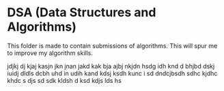 # DSA (Data Structures and Algorithms)

This folder is made to contain submissions of algorithms.
This will spur me to improve my algorithm skills.

jdjkj dj kjaj 
kasjn jkn jnan jakd kak bja ajbj
nkjdn hsdg idh knd 
d bhjbd dskj iuidj
dldls dcbh uhd in udih kand 
kdsj ksdh kunc i sd
dndcjbsdh sdhc kjdhc khdc s djs
sd  sdk kldsh 
d ksd  kdjs lds hs 
